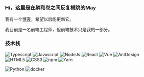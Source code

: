 ### Hi，这里是在躺和卷之间反复横跳的May

我有一个[博客](https://mbr000.github.io/)，希望以后能更新它。

我目前是一名前端工程师，但前端技术只是我的一部分。

### 技术栈
![Typescript](https://img.shields.io/badge/-Typescript-000?style=for-the-badge&logo=Typescript&logoColor=white)
![Javascript](https://img.shields.io/badge/-Javascript-000?style=for-the-badge&logo=Javascript&logoColor=white)
![NodeJs](https://img.shields.io/badge/-NodeJs-000?style=for-the-badge&logo=Node.js&logoColor=white)
![React](https://img.shields.io/badge/-React-000?style=for-the-badge&logo=react&logoColor=white)
![Vue](https://img.shields.io/badge/-Vue-000?style=for-the-badge&logo=vue.js&logoColor=white) 
![AntDesign](https://img.shields.io/badge/-AntDesign-000?style=for-the-badge&logo=ant-design&logoColor=white)
![HTML5](https://img.shields.io/badge/-HTML5-000?style=for-the-badge&logo=HTML5&logoColor=white) 
![CSS3](https://img.shields.io/badge/css3-000?style=for-the-badge&logo=css3&logoColor=white)
![npm](https://img.shields.io/badge/-NPM-000?style=for-the-badge&logo=npm&logoColor=white)
![Yarn](https://img.shields.io/badge/-Yarn-000?style=for-the-badge&logo=yarn&logoColor=white)

![Python](https://img.shields.io/badge/python-000?style=for-the-badge&logo=python&logoColor=white)
![docker](https://img.shields.io/badge/-Docker-000?style=for-the-badge&logo=docker&logoColor=white)


